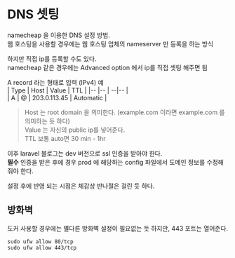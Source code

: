 # DNS 셋팅
namecheap 을 이용한 DNS 설정 방법.  
웹 호스팅을 사용할 경우에는 웹 호스팅 업체의 nameserver 만 등록을 하는 방식

하지만 직접 ip를 등록할 수도 있다.  
namecheap 같은 경우에는 Advanced option 에서 ip를 직접 셋팅 해주면 됨  

A record 라는 형태로 입력 (IPv4)
예  
| Type | Host | Value | TTL |
|--  |-- | --|-- |  
| A |    @   |    203.0.113.45 |   Automatic |  

> Host 는 root domain 을 의미한다. (example.com 이라면 example.com 를 의미하는 듯 하다)  
Value 는 자신의 public ip를 넣어준다.  
TTL 보통 auto면 30 min - 1hr 

이후 laravel 블로그는 dev 버전으로 ssl 인증을 받아야 한다.  
**필수** 인증을 받은 후에 경우 prod 에 해당하는 config 파일에서 도메인 정보를 수정해줘야 한다.  

설정 후에 반영 되는 시점은 체감상 반나절은 걸린 듯 하다.  


## 방화벽
도커 사용할 경우에는 별다른 방화벽 설정이 필요없는 듯 하지만, 443 포트는 열어준다.  
```
sudo ufw allow 80/tcp
sudo ufw allow 443/tcp
```

